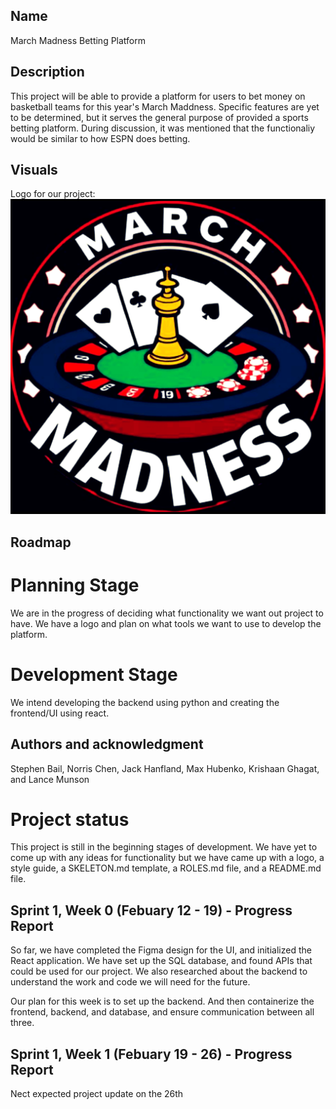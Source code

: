 ## Name 
March Madness Betting Platform

## Description
This project will be able to provide a platform for users to bet money on basketball teams for this year's March Maddness. Specific features are yet to be determined, but it serves the general purpose of provided a sports betting platform. During discussion, it was mentioned that the functionaliy would be similar to how ESPN does betting.  

## Visuals
Logo for our project:
![image info](./logo.png)

## Roadmap

# Planning Stage
We are in the progress of deciding what functionality we want out project to have. We have a logo and plan on what tools we want to use to develop the platform. 

# Development Stage
We intend developing the backend using python and creating the frontend/UI using react.

## Authors and acknowledgment
Stephen Bail, Norris Chen, Jack Hanfland, Max Hubenko, Krishaan Ghagat, and Lance Munson

# Project status
This project is still in the beginning stages of development. We have yet to come up with any ideas for functionality but we have came up with a logo, a style guide, a SKELETON.md template, a ROLES.md file, and a README.md file.

## Sprint 1, Week 0 (Febuary 12 - 19) - Progress Report
So far, we have completed the Figma design for the UI, and initialized the React application. We have set up the SQL database, and found APIs that could be used for our project. We also researched about the backend to understand the work and code we will need for the future.

Our plan for this week is to set up the backend. And then containerize the frontend, backend, and database, and ensure communication between all three.

## Sprint 1, Week 1 (Febuary 19 - 26) - Progress Report
Nect expected project update on the 26th